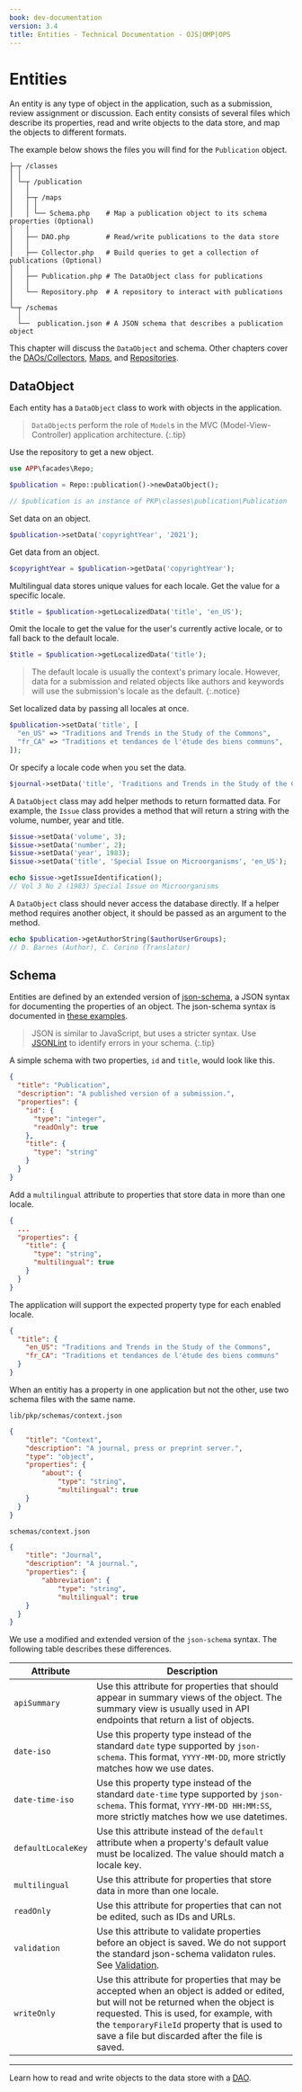 ```yaml
---
book: dev-documentation
version: 3.4
title: Entities - Technical Documentation - OJS|OMP|OPS
---
```


# Entities

An entity is any type of object in the application, such as a submission, review assignment or discussion. Each entity consists of several files which describe its properties, read and write objects to the data store, and map the objects to different formats.

The example below shows the files you will find for the `Publication` object.

```
├─┬ /classes
│ │
│ └─┬ /publication
│   │
│   ├─┬ /maps
│   │ │
│   │ └── Schema.php    # Map a publication object to its schema properties (Optional)
│   │
│   ├── DAO.php         # Read/write publications to the data store
│   │
│   ├── Collector.php   # Build queries to get a collection of publications (Optional)
│   │
│   ├── Publication.php # The DataObject class for publications
│   │
│   └── Repository.php  # A repository to interact with publications
│
└─┬ /schemas
  │
  └──  publication.json # A JSON schema that describes a publication object
```

This chapter will discuss the `DataObject` and schema. Other chapters cover the [DAOs/Collectors](./architecture-daos), [Maps](./architecture-maps), and [Repositories](./architecture-repositories).

## DataObject

Each entity has a `DataObject` class to work with objects in the application.

> `DataObject`s perform the role of `Model`s in the MVC (Model-View-Controller) application architecture.
{:.tip}

Use the repository to get a new object.

```php
use APP\facades\Repo;

$publication = Repo::publication()->newDataObject();

// $publication is an instance of PKP\classes\publication\Publication
```

Set data on an object.

```php
$publication->setData('copyrightYear', '2021');
```

Get data from an object.

```php
$copyrightYear = $publication->getData('copyrightYear');
```

Multilingual data stores unique values for each locale. Get the value for a specific locale.

```php
$title = $publication->getLocalizedData('title', 'en_US');
```

Omit the locale to get the value for the user's currently active locale, or to fall back to the default locale.

```php
$title = $publication->getLocalizedData('title');
```

> The default locale is usually the context's primary locale. However, data for a submission and related objects like authors and keywords will use the submission's locale as the default.
{:.notice}

Set localized data by passing all locales at once.

```php
$publication->setData('title', [
  "en_US" => "Traditions and Trends in the Study of the Commons",
  "fr_CA" => "Traditions et tendances de l'étude des biens communs",
]);
```

Or specify a locale code when you set the data.

```php
$journal->setData('title', 'Traditions and Trends in the Study of the Commons', 'en_US');
```

A `DataObject` class may add helper methods to return formatted data. For example, the `Issue` class provides a method that will return a string with the volume, number, year and title.

```php
$issue->setData('volume', 3);
$issue->setData('number', 2);
$issue->setData('year', 1983);
$issue->setData('title', 'Special Issue on Microorganisms', 'en_US');

echo $issue->getIssueIdentification();
// Vol 3 No 2 (1983) Special Issue on Microorganisms
```

A `DataObject` class should never access the database directly. If a helper method requires another object, it should be passed as an argument to the method.

```php
echo $publication->getAuthorString($authorUserGroups);
// D. Barnes (Author), C. Corino (Translator)
```

## Schema

Entities are defined by an extended version of [json-schema](http://json-schema.org/), a JSON syntax for documenting the properties of an object. The json-schema syntax is documented in [these examples](http://json-schema.org/learn/getting-started-step-by-step.html).

> JSON is similar to JavaScript, but uses a stricter syntax. Use [JSONLint](https://jsonlint.com/) to identify errors in your schema.
{:.tip}

A simple schema with two properties, `id` and `title`, would look like this.

```json
{
  "title": "Publication",
  "description": "A published version of a submission.",
  "properties": {
    "id": {
      "type": "integer",
      "readOnly": true
    },
    "title": {
      "type": "string"
    }
  }
}
```

Add a `multilingual` attribute to properties that store data in more than one locale.

```json
{
  ...
  "properties": {
    "title": {
      "type": "string",
      "multilingual": true
    }
  }
}
```

The application will support the expected property type for each enabled locale.

```json
{
  "title": {
    "en_US": "Traditions and Trends in the Study of the Commons",
    "fr_CA": "Traditions et tendances de l'étude des biens communs"
  }
}
```

When an entitiy has a property in one application but not the other, use two schema files with the same name.

`lib/pkp/schemas/context.json`

```json
{
	"title": "Context",
	"description": "A journal, press or preprint server.",
	"type": "object",
	"properties": {
		"about": {
			"type": "string",
			"multilingual": true
    }
  }
}
```

`schemas/context.json`

```json
{
	"title": "Journal",
	"description": "A journal.",
	"properties": {
		"abbreviation": {
			"type": "string",
			"multilingual": true
    }
  }
}
```

We use a modified and extended version of the `json-schema` syntax. The following table describes these differences.

| Attribute | Description |
| --- | --- |
| `apiSummary` | Use this attribute for properties that should appear in summary views of the object. The summary view is usually used in API endpoints that return a list of objects. |
| `date-iso` | Use this property type instead of the standard `date` type supported by `json-schema`. This format, `YYYY-MM-DD`, more strictly matches how we use dates. |
| `date-time-iso` | Use this property type instead of the standard `date-time` type supported by `json-schema`. This format, `YYYY-MM-DD HH:MM:SS`, more strictly matches how we use datetimes. |
| `defaultLocaleKey` | Use this attribute instead of the `default` attribute when a property's default value must be localized. The value should match a locale key. |
| `multilingual` | Use this attribute for properties that store data in more than one locale. |
| `readOnly` | Use this attribute for properties that can not be edited, such as IDs and URLs. |
| `validation` | Use this attribute to validate properties before an object is saved. We do not support the standard json-schema validaton rules. See [Validation](./utilities-validation). |
| `writeOnly` | Use this attribute for properties that may be accepted when an object is added or edited, but will not be returned when the object is requested. This is used, for example, with the `temporaryFileId` property that is used to save a file but discarded after the file is saved. |

---

Learn how to read and write objects to the data store with a [DAO](./architecture-daos).
